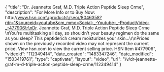 {
    "title": "Dr. Jeannette Graf, M.D. Triple Action Peptide Sleep Crme",
    "description": "For More Info or to Buy Now: http:\/\/www.hsn.com\/products\/seo\/8046358?rdr=1&sourceid=youtube&cm_mmc=Social-_-Youtube-_-ProductVideo-_-477906\r\nDr. Jeannette Graf, M.D. Triple Action Peptide Sleep Crme   \nYou're multitasking all day, so shouldn't your beauty regimen do the same as you sleep? This peptiderich cream moisturizes your skin...\r\nPrices shown on the previously recorded video may not represent the current price.  View hsn.com to view the current selling price. HSN Item #477906",
    "videoid": "112349414",
    "date_created": "1483347246",
    "date_modified": "1503419761",
    "type": "captivate",
    "layout": "video",
    "url": "\/v\/dr-jeannette-graf-m-d-triple-action-peptide-sleep-crme\/112349414"
}